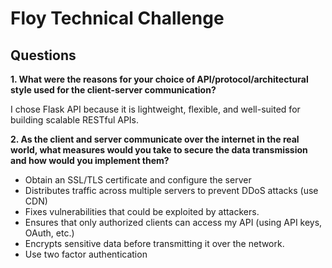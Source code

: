 # Floy Technical Challenge

## Questions

**1. What were the reasons for your choice of API/protocol/architectural style used for the client-server communication?**


I chose Flask API because it is lightweight, flexible, and well-suited for building scalable RESTful APIs.



**2.  As the client and server communicate over the internet in the real world, what measures would you take to secure the data transmission and how would you implement them?**

- Obtain an SSL/TLS certificate and configure the server
- Distributes traffic across multiple servers to prevent DDoS attacks (use CDN)
- Fixes vulnerabilities that could be exploited by attackers.
- Ensures that only authorized clients can access my API (using API keys, OAuth, etc.)
- Encrypts sensitive data before transmitting it over the network.
- Use two factor authentication